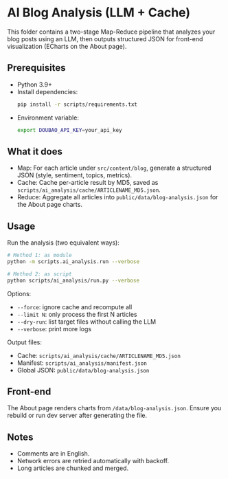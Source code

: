 # AI Blog Analysis (LLM + Cache)

This folder contains a two-stage Map-Reduce pipeline that analyzes your blog posts using an LLM, then outputs structured JSON for front-end visualization (ECharts on the About page).

## Prerequisites
- Python 3.9+
- Install dependencies:
  ```bash
  pip install -r scripts/requirements.txt
  ```
- Environment variable:
  ```bash
  export DOUBAO_API_KEY=your_api_key
  ```

## What it does
- Map: For each article under `src/content/blog`, generate a structured JSON (style, sentiment, topics, metrics).
- Cache: Cache per-article result by MD5, saved as `scripts/ai_analysis/cache/ARTICLENAME_MD5.json`.
- Reduce: Aggregate all articles into `public/data/blog-analysis.json` for the About page charts.

## Usage
Run the analysis (two equivalent ways):
```bash
# Method 1: as module
python -m scripts.ai_analysis.run --verbose

# Method 2: as script
python scripts/ai_analysis/run.py --verbose
```
Options:
- `--force`: ignore cache and recompute all
- `--limit N`: only process the first N articles
- `--dry-run`: list target files without calling the LLM
- `--verbose`: print more logs

Output files:
- Cache: `scripts/ai_analysis/cache/ARTICLENAME_MD5.json`
- Manifest: `scripts/ai_analysis/manifest.json`
- Global JSON: `public/data/blog-analysis.json`

## Front-end
The About page renders charts from `/data/blog-analysis.json`. Ensure you rebuild or run dev server after generating the file.

## Notes
- Comments are in English.
- Network errors are retried automatically with backoff.
- Long articles are chunked and merged.
